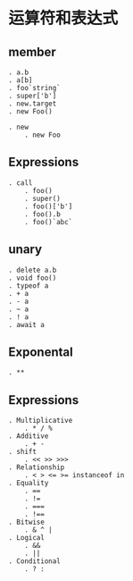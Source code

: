 # 运算符和表达式
## member

```
. a.b
. a[b]
. foo`string`
. super['b']
. new.target
. new Foo()
```
```
. new
    . new Foo
```
## Expressions
```
. call
    . foo()
    . super()
    . foo()['b']
    . foo().b
    . foo()`abc`
```
## unary
```
. delete a.b
. void foo()
. typeof a
. + a
. - a
. ~ a
. ! a
. await a
```
## Exponental
```
. **
```
## Expressions
```
. Multiplicative
    . * / %
. Additive
    . + -
. shift
    . << >> >>>
. Relationship
    . < > <= >= instanceof in
. Equality
    . ==
    . !=
    . ===
    . !==
. Bitwise
    . & ^ |
. Logical
    . &&
    . ||
. Conditional
    . ? :
```

